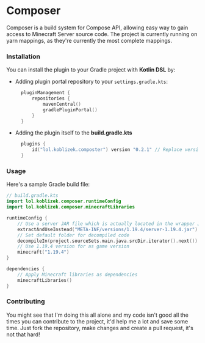 # Composer  
Composer is a build system for Compose API, allowing easy way 
to gain access to Minecraft Server source code.
The project is currently running on yarn mappings, 
as they're currently the most complete mappings.  

### Installation  
You can install the plugin to your Gradle project with **Kotlin DSL** by:  
- Adding plugin portal repository to your `settings.gradle.kts`:
  ```kotlin
    pluginManagement {
        repositories {
            mavenCentral()
            gradlePluginPortal()
        }
    }
  ```
- Adding the plugin itself to the **build.gradle.kts**
  ```kotlin
    plugins {
        id("lol.koblizek.composter") version "0.2.1" // Replace version with any of Composer's versions
    } 
  ```

### Usage  
Here's a sample Gradle build file:  

```kotlin
// build.gradle.kts
import lol.koblizek.composer.runtimeConfig
import lol.koblizek.composer.minecraftLibraries

runtimeConfig {
    // Use a server JAR file which is actually located in the wrapper JAR for decompilation
    extractAndUseInstead("META-INF/versions/1.19.4/server-1.19.4.jar")
    // Set default folder for decompiled code
    decompileIn(project.sourceSets.main.java.srcDir.iterator().next())
    // Use 1.19.4 version for as game version
    minecraft("1.19.4")
}

dependencies {
    // Apply Minecraft libraries as dependencies
    minecraftLibraries()
}
```

### Contributing  
You might see that I'm doing this all alone and my code isn't good all the times
you can contribute to the project, it'd help me a lot and save some time.
Just fork the repository, make changes and create a pull request, it's not that hard!
